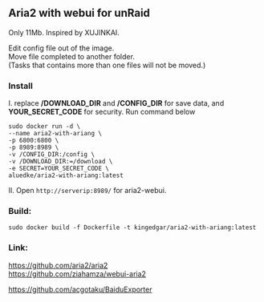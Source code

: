 Aria2 with webui for unRaid
---
Only 11Mb. Inspired by XUJINKAI.  

Edit config file out of the image.  
Move file completed to another folder.  
(Tasks that contains more than one files will not be moved.)  

### Install
I. replace **/DOWNLOAD_DIR** and **/CONFIG_DIR** for save data, and **YOUR_SECRET_CODE** for security. Run command below  
```
sudo docker run -d \
--name aria2-with-ariang \
-p 6800:6800 \
-p 8989:8989 \
-v /CONFIG_DIR:/config \
-v /DOWNLOAD_DIR:=/download \
-e SECRET=YOUR_SECRET_CODE \
aluedke/aria2-with-ariang:latest
```
  
II. Open `http://serverip:8989/` for aria2-webui.  

### Build:  
`sudo docker build -f Dockerfile -t kingedgar/aria2-with-ariang:latest`  

### Link:  
https://github.com/aria2/aria2  
https://github.com/ziahamza/webui-aria2  

https://github.com/acgotaku/BaiduExporter  
